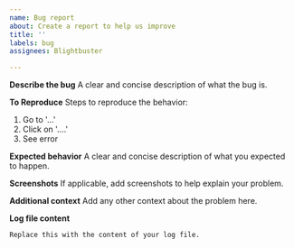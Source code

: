 ```yaml
---
name: Bug report
about: Create a report to help us improve
title: ''
labels: bug
assignees: Blightbuster

---
```


**Describe the bug**
A clear and concise description of what the bug is.

**To Reproduce**
Steps to reproduce the behavior:
1. Go to '...'
2. Click on '....'
4. See error

**Expected behavior**
A clear and concise description of what you expected to happen.

**Screenshots**
If applicable, add screenshots to help explain your problem.

**Additional context**
Add any other context about the problem here.

**Log file content**
```
Replace this with the content of your log file.
```

